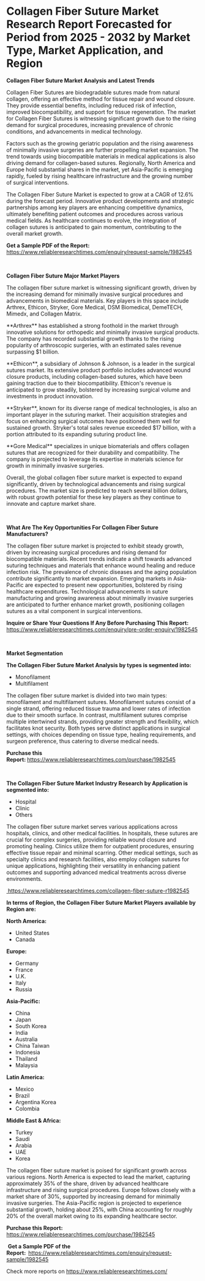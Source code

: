 <p><h1>Collagen Fiber Suture Market Research Report Forecasted for Period from 2025 -  2032 by Market Type, Market Application, and Region</h1></p><p><strong>Collagen Fiber Suture Market Analysis and Latest Trends</strong></p>
<p><p>Collagen Fiber Sutures are biodegradable sutures made from natural collagen, offering an effective method for tissue repair and wound closure. They provide essential benefits, including reduced risk of infection, improved biocompatibility, and support for tissue regeneration. The market for Collagen Fiber Sutures is witnessing significant growth due to the rising demand for surgical procedures, increasing prevalence of chronic conditions, and advancements in medical technology. </p><p>Factors such as the growing geriatric population and the rising awareness of minimally invasive surgeries are further propelling market expansion. The trend towards using biocompatible materials in medical applications is also driving demand for collagen-based sutures. Regionally, North America and Europe hold substantial shares in the market, yet Asia-Pacific is emerging rapidly, fueled by rising healthcare infrastructure and the growing number of surgical interventions.</p><p>The Collagen Fiber Suture Market is expected to grow at a CAGR of 12.6% during the forecast period. Innovative product developments and strategic partnerships among key players are enhancing competitive dynamics, ultimately benefiting patient outcomes and procedures across various medical fields. As healthcare continues to evolve, the integration of collagen sutures is anticipated to gain momentum, contributing to the overall market growth.</p></p>
<p><strong>Get a Sample PDF of the Report:&nbsp;</strong> <a href="https://www.reliableresearchtimes.com/enquiry/request-sample/1982545?utm_campaign=3187&utm_medium=2&utm_source=Github&utm_content=ia&utm_term=05032025&utm_id=collagen-fiber-suture">https://www.reliableresearchtimes.com/enquiry/request-sample/1982545</a></p>
<p>&nbsp;</p>
<p><strong>Collagen Fiber Suture Major Market Players</strong></p>
<p><p>The collagen fiber suture market is witnessing significant growth, driven by the increasing demand for minimally invasive surgical procedures and advancements in biomedical materials. Key players in this space include Arthrex, Ethicon, Stryker, Gore Medical, DSM Biomedical, DemeTECH, Mimedx, and Collagen Matrix. </p><p>**Arthrex** has established a strong foothold in the market through innovative solutions for orthopedic and minimally invasive surgical products. The company has recorded substantial growth thanks to the rising popularity of arthroscopic surgeries, with an estimated sales revenue surpassing $1 billion.</p><p>**Ethicon**, a subsidiary of Johnson & Johnson, is a leader in the surgical sutures market. Its extensive product portfolio includes advanced wound closure products, including collagen-based sutures, which have been gaining traction due to their biocompatibility. Ethicon's revenue is anticipated to grow steadily, bolstered by increasing surgical volume and investments in product innovation.</p><p>**Stryker**, known for its diverse range of medical technologies, is also an important player in the suturing market. Their acquisition strategies and focus on enhancing surgical outcomes have positioned them well for sustained growth. Stryker's total sales revenue exceeded $17 billion, with a portion attributed to its expanding suturing product line.</p><p>**Gore Medical** specializes in unique biomaterials and offers collagen sutures that are recognized for their durability and compatibility. The company is projected to leverage its expertise in materials science for growth in minimally invasive surgeries.</p><p>Overall, the global collagen fiber suture market is expected to expand significantly, driven by technological advancements and rising surgical procedures. The market size is predicted to reach several billion dollars, with robust growth potential for these key players as they continue to innovate and capture market share.</p></p>
<p>&nbsp;</p>
<p><strong>What Are The Key Opportunities For Collagen Fiber Suture Manufacturers?</strong></p>
<p><p>The collagen fiber suture market is projected to exhibit steady growth, driven by increasing surgical procedures and rising demand for biocompatible materials. Recent trends indicate a shift towards advanced suturing techniques and materials that enhance wound healing and reduce infection risk. The prevalence of chronic diseases and the aging population contribute significantly to market expansion. Emerging markets in Asia-Pacific are expected to present new opportunities, bolstered by rising healthcare expenditures. Technological advancements in suture manufacturing and growing awareness about minimally invasive surgeries are anticipated to further enhance market growth, positioning collagen sutures as a vital component in surgical interventions.</p></p>
<p><strong>Inquire or Share Your Questions If Any Before Purchasing This Report:</strong> <a href="https://www.reliableresearchtimes.com/enquiry/pre-order-enquiry/1982545?utm_campaign=3187&utm_medium=2&utm_source=Github&utm_content=ia&utm_term=05032025&utm_id=collagen-fiber-suture">https://www.reliableresearchtimes.com/enquiry/pre-order-enquiry/1982545</a></p>
<p>&nbsp;</p>
<p><strong>Market Segmentation</strong></p>
<p><strong>The Collagen Fiber Suture Market Analysis by types is segmented into:</strong></p>
<p><ul><li>Monofilament</li><li>Multifilament</li></ul></p>
<p><p>The collagen fiber suture market is divided into two main types: monofilament and multifilament sutures. Monofilament sutures consist of a single strand, offering reduced tissue trauma and lower rates of infection due to their smooth surface. In contrast, multifilament sutures comprise multiple intertwined strands, providing greater strength and flexibility, which facilitates knot security. Both types serve distinct applications in surgical settings, with choices depending on tissue type, healing requirements, and surgeon preference, thus catering to diverse medical needs.</p></p>
<p><strong>Purchase this Report:&nbsp;</strong><a href="https://www.reliableresearchtimes.com/purchase/1982545?utm_campaign=3187&utm_medium=2&utm_source=Github&utm_content=ia&utm_term=05032025&utm_id=collagen-fiber-suture">https://www.reliableresearchtimes.com/purchase/1982545</a></p>
<p>&nbsp;</p>
<p><strong>The Collagen Fiber Suture Market Industry Research by Application is segmented into:</strong></p>
<p><ul><li>Hospital</li><li>Clinic</li><li>Others</li></ul></p>
<p><p>The collagen fiber suture market serves various applications across hospitals, clinics, and other medical facilities. In hospitals, these sutures are crucial for complex surgeries, providing reliable wound closure and promoting healing. Clinics utilize them for outpatient procedures, ensuring effective tissue repair and minimal scarring. Other medical settings, such as specialty clinics and research facilities, also employ collagen sutures for unique applications, highlighting their versatility in enhancing patient outcomes and supporting advanced medical treatments across diverse environments.</p></p>
<p><a href="https://www.reliableresearchtimes.com/collagen-fiber-suture-r1982545?utm_campaign=3187&utm_medium=2&utm_source=Github&utm_content=ia&utm_term=05032025&utm_id=collagen-fiber-suture">&nbsp;https://www.reliableresearchtimes.com/collagen-fiber-suture-r1982545</a></p>
<p><strong>In terms of Region, the Collagen Fiber Suture Market Players available by Region are:</strong></p>
<p>
    <p> <strong> North America: </strong>
        <ul>
            <li>United States</li>
            <li>Canada</li>
        </ul>
        </p> 
    <p> <strong> Europe: </strong>
        <ul>
            <li>Germany</li>
            <li>France</li>
            <li>U.K.</li>
            <li>Italy</li>
            <li>Russia</li>
        </ul>
        </p> 
    <p> <strong> Asia-Pacific: </strong>
        <ul>
            <li>China</li>
            <li>Japan</li>
            <li>South Korea</li>
            <li>India</li>
            <li>Australia</li>
            <li>China Taiwan</li>
            <li>Indonesia</li>
            <li>Thailand</li>
            <li>Malaysia</li>
        </ul>
        </p> 
    <p> <strong> Latin America: </strong>
        <ul>
            <li>Mexico</li>
            <li>Brazil</li>
            <li>Argentina Korea</li>
            <li>Colombia</li>
        </ul>
        </p> 
    <p> <strong> Middle East & Africa: </strong>
        <ul>
            <li>Turkey</li>
            <li>Saudi</li>
            <li>Arabia</li>
            <li>UAE</li>
            <li>Korea</li>
        </ul>
    </p>
    </p>
<p><p>The collagen fiber suture market is poised for significant growth across various regions. North America is expected to lead the market, capturing approximately 35% of the share, driven by advanced healthcare infrastructure and rising surgical procedures. Europe follows closely with a market share of 30%, supported by increasing demand for minimally invasive surgeries. The Asia-Pacific region is projected to experience substantial growth, holding about 25%, with China accounting for roughly 20% of the overall market owing to its expanding healthcare sector.</p></p>
<p><strong>Purchase this Report: </strong><a href="https://www.reliableresearchtimes.com/purchase/1982545?utm_campaign=3187&utm_medium=2&utm_source=Github&utm_content=ia&utm_term=05032025&utm_id=collagen-fiber-suture">https://www.reliableresearchtimes.com/purchase/1982545</a></p>
<p>&nbsp;<strong>Get a Sample PDF of the Report:&nbsp;&nbsp;</strong><a href="https://www.reliableresearchtimes.com/enquiry/request-sample/1982545?utm_campaign=3187&utm_medium=2&utm_source=Github&utm_content=ia&utm_term=05032025&utm_id=collagen-fiber-suture">https://www.reliableresearchtimes.com/enquiry/request-sample/1982545</a></p>
<p><strong></strong></p>
<p>Check more reports on <a href="https://www.reliableresearchtimes.com/?utm_campaign=3187&utm_medium=2&utm_source=Github&utm_content=ia&utm_term=05032025&utm_id=collagen-fiber-suture">https://www.reliableresearchtimes.com/</a></p>